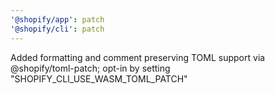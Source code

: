 ```yaml
---
'@shopify/app': patch
'@shopify/cli': patch
---
```


Added formatting and comment preserving TOML support via @shopify/toml-patch; opt-in by setting "SHOPIFY_CLI_USE_WASM_TOML_PATCH"
